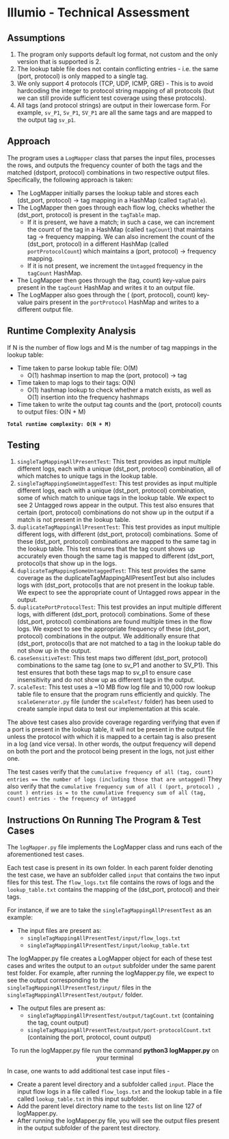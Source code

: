 # Illumio - Technical Assessment

## Assumptions
1. The program only supports default log format, not custom and the only version that is supported is 2. 
2. The lookup table file does not contain conflicting entries - i.e. the same (port, protocol) is only mapped to a single tag.
3. We only support 4 protocols (TCP, UDP, ICMP, GRE) - This is to avoid hardcoding the integer to protocol string mapping of all protocols (but we can still provide sufficient test coverage using these protocols).
4. All tags (and protocol strings) are output in their lowercase form. For example, `sv_P1`, `Sv_P1`, `SV_P1` are all the same tags and are mapped to the output tag `sv_p1`.

## Approach
The program uses a `LogMapper` class that parses the input files, processes the rows, and outputs the frequency counter of both the tags and the matched (dstport, protocol) combinations in two respective output files.
Specifically, the following approach is taken:

* The LogMapper initially parses the lookup table and stores each (dst_port, protocol) -> tag mapping in a HashMap (called `tagTable`).
* The LogMapper then goes through each flow log, checks whether the (dst_port, protocol) is present in the `tagTable` map.
  + If it is present, we have a match; in such a case, we can increment the count of the tag in a HashMap (called `tagCount`) that maintains tag -> frequency mapping. We can also increment the count of the (dst_port, protocol) in a different HashMap (called `portProtocolCount`) which maintains a (port, protocol) -> frequency mapping.
  + If it is not present, we increment the `Untagged` frequency in the `tagCount` HashMap.
* The LogMapper then goes through the (tag, count) key-value pairs present in the `tagCount` HashMap and writes it to an output file.
* The LogMapper also goes through the ( (port, protocol), count) key-value pairs present in the `portProtocol` HashMap and writes to a different output file.

## Runtime Complexity Analysis

If N is the number of flow logs and M is the number of tag mappings in the lookup table:
* Time taken to parse lookup table file: O(M)
  + O(1) hashmap insertion to map the (port, protocol) -> tag
* Time taken to map logs to their tags: O(N)
  + O(1) hashmap lookup to check whether a match exists, as well as O(1) insertion into the frequency hashmaps
* Time taken to write the output tag counts and the (port, protocol) counts to output files: O(N + M)

<strong>`Total runtime complexity: O(N + M)`</strong>

## Testing

1. `singleTagMappingAllPresentTest`: This test provides as input multiple different logs, each with a unique (dst_port, protocol) combination, all of which matches to unique tags in the lookup table.
2. `singleTagMappingSomeUntaggedTest`: This test provides as input multiple different logs, each with a unique (dst_port, protocol) combination, some of which match to unique tags in the lookup table. We expect to see 2 Untagged rows appear in the output. This test also ensures that certain (port, protocol) combinations do not show up in the output if a match is not present in the lookup table.
3. `duplicateTagMappingAllPresentTest`: This test provides as input multiple different logs, with different (dst_port, protocol) combinations. Some of these (dst_port, protocol) combinations are mapped to the same tag in the lookup table. This test ensures that the tag count shows up accurately even though the same tag is mapped to different (dst_port, protocol)s that show up in the logs.
4. `duplicateTagMappingSomeUntaggedTest`: This test provides the same coverage as the duplicateTagMappingAllPresentTest but also includes logs with (dst_port, protocol)s that are not present in the lookup table. We expect to see the appropriate count of Untagged rows appear in the output.
5. `duplicatePortProtocolTest`: This test provides an input multiple different logs, with different (dst_port, protocol) combinations. Some of these (dst_port, protocol) combinations are found multiple times in the flow logs. We expect to see the appropriate frequency of these (dst_port, protocol) combinations in the output. We additionally ensure that (dst_port, protocol)s that are not matched to a tag in the lookup table do not show up in the output.
6. `caseSensitiveTest`: This test maps two different (dst_port, protocol) combinations to the same tag (one to sv_P1 and another to SV_P1). This test ensures that both these tags map to sv_p1 to ensure case insensitivity and do not show up as different tags in the output.
7. `scaleTest`: This test uses a ~10 MB flow log file and 10,000 row lookup table file to ensure that the program runs efficiently and quickly. The `scaleGenerator.py` file (under the `scaleTest/` folder) has been used to create sample input data to test our implementation at this scale.

The above test cases also provide coverage regarding verifying that even if a port is present in the lookup table, it will not be present in the output file unless the protocol with which it is mapped to a certain tag is also present in a log (and vice versa). 
In other words, the output frequency will depend on both the port and the protocol being present in the logs, not just either one.

The test cases verify that the `cumulative frequency of all (tag, count) entries == the number of logs (including those that are untagged)`
They also verify that the `cumulative frequency sum of all ( (port, protocol) , count ) entries is = to the cumulative frequency sum of all (tag, count) entries - the frequency of Untagged`

## Instructions On Running The Program & Test Cases

The `logMapper.py` file implements the LogMapper class and runs each of the aforementioned test cases. 

Each test case is present in its own folder. In each parent folder denoting the test case, we have an subfolder called `input` that contains the two input files for this test. 
The `flow_logs.txt` file contains the rows of logs and the `lookup_table.txt` contains the mapping of the (dst_port, protocol) and their tags. 

For instance, if we are to take the `singleTagMappingAllPresentTest` as an example:
* The input files are present as:
  + `singleTagMappingAllPresentTest/input/flow_logs.txt`
  + `singleTagMappingAllPresentTest/input/lookup_table.txt`

The logMapper.py file creates a LogMapper object for each of these test cases and writes the output to an `output` subfolder under the same parent test folder.
For example, after running the logMapper.py file, we expect to see the output corresponding to the `singleTagMappingAllPresentTest/input/` files in the `singleTagMappingAllPresentTest/output/` folder.
* The output files are present as:
  + `singleTagMappingAllPresentTest/output/tagCount.txt` (containing the tag, count output)
  + `singleTagMappingAllPresentTest/output/port-protocolCount.txt` (containing the port, protocol, count output)
    
<p align="center">To run the logMapper.py file run the command <strong>python3 logMapper.py</strong> on your terminal</p> 

In case, one wants to add additional test case input files - 
* Create a parent level directory and a subfolder called `input`. Place the input flow logs in a file called `flow_logs.txt` and the lookup table in a file called `lookup_table.txt` in this input subfolder.
* Add the parent level directory name to the `tests` list on line 127 of logMapper.py.
* After running the logMapper.py file, you will see the output files present in the output subfolder of the parent test directory.



